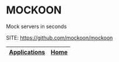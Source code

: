 # MOCKOON
 
 Mock servers in seconds
 
 SITE: https://github.com/mockoon/mockoon

 | [Applications](https://portable-linux-apps.github.io/apps.html) | [Home](https://portable-linux-apps.github.io)
 | --- | --- |

